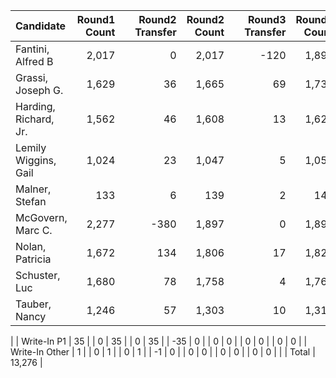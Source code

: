 |             Candidate | Round1 Count |   | Round2 Transfer | Round2 Count |   | Round3 Transfer | Round3 Count |   | Round4 Transfer | Round4 Count |   | Round5 Transfer | Round5 Count |   | Round6 Transfer | Round6 Count |   | Round7 Transfer | Round7 Count |
|:----------------------|-------------:|--:|----------------:|-------------:|--:|----------------:|-------------:|--:|----------------:|-------------:|--:|----------------:|-------------:|--:|----------------:|-------------:|--:|----------------:|-------------:|
|     Fantini, Alfred B |        2,017 |   |               0 |        2,017 |   |            -120 |        1,897 |   |               0 |        1,897 |   |               0 |        1,897 |   |               0 |        1,897 |   |               0 |        1,897 |
|     Grassi, Joseph G. |        1,629 |   |              36 |        1,665 |   |              69 |        1,734 |   |               2 |        1,736 |   |               7 |        1,743 |   |             111 |        1,854 |   |              43 |        1,897 |
| Harding, Richard, Jr. |        1,562 |   |              46 |        1,608 |   |              13 |        1,621 |   |               2 |        1,623 |   |              11 |        1,634 |   |              90 |        1,724 |   |          -1,724 |            0 |
|  Lemily Wiggins, Gail |        1,024 |   |              23 |        1,047 |   |               5 |        1,052 |   |               1 |        1,053 |   |              31 |        1,084 |   |          -1,084 |            0 |   |               0 |            0 |
|        Malner, Stefan |          133 |   |               6 |          139 |   |               2 |          141 |   |               1 |          142 |   |            -142 |            0 |   |               0 |            0 |   |               0 |            0 |
|     McGovern, Marc C. |        2,277 |   |            -380 |        1,897 |   |               0 |        1,897 |   |               0 |        1,897 |   |               0 |        1,897 |   |               0 |        1,897 |   |               0 |        1,897 |
|       Nolan, Patricia |        1,672 |   |             134 |        1,806 |   |              17 |        1,823 |   |               3 |        1,826 |   |              23 |        1,849 |   |              48 |        1,897 |   |               0 |        1,897 |
|         Schuster, Luc |        1,680 |   |              78 |        1,758 |   |               4 |        1,762 |   |               1 |        1,763 |   |              16 |        1,779 |   |             118 |        1,897 |   |               0 |        1,897 |
|         Tauber, Nancy |        1,246 |   |              57 |        1,303 |   |              10 |        1,313 |   |               3 |        1,316 |   |              28 |        1,344 |   |             475 |        1,819 |   |              78 |        1,897 |
|
|           Write-In P1 |           35 |   |               0 |           35 |   |               0 |           35 |   |             -35 |            0 |   |               0 |            0 |   |               0 |            0 |   |               0 |            0 |
|        Write-In Other |            1 |   |               0 |            1 |   |               0 |            1 |   |              -1 |            0 |   |               0 |            0 |   |               0 |            0 |   |               0 |            0 |
|
|                 Total |       13,276 |
